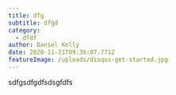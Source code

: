 ```yaml
---
title: dfg
subtitle: dfgd
category:
  - dfdf
author: Daniel Kelly
date: 2020-11-21T09:35:07.771Z
featureImage: /uploads/disqus-get-started.jpg
---
```

sdfgsdfgdfsdsgfdfs